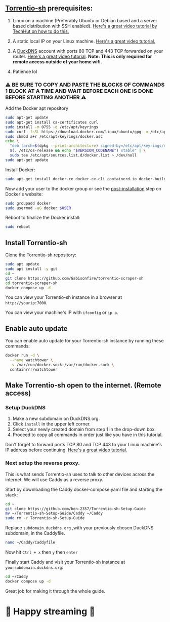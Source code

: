 ## [Torrentio-sh](https://github.com/Gabisonfire/torrentio-scraper-sh) prerequisites:

 1. Linux on a machine (Preferably Ubuntu or Debian based and a server based distribution with SSH enabled). [Here's a great video tutorial by TechHut on how to do this.](https://www.youtube.com/watch?v=K2m52F0S2w8) 
 
 2. A static local IP on your Linux machine. [Here's a great video tutorial.](https://www.youtube.com/watch?v=fayx4jWqyWk)
 
 3. A [DuckDNS](https://www.duckdns.org/) account with ports 80 TCP and 443 TCP forwarded on your router. [Here's a great video tutorial](https://www.youtube.com/watch?v=B9jH8QPsVOw). ****Note: This is only required for remote access outside of your home wifi.****
 
 4. Patience lol

### ⚠️ BE SURE TO COPY AND PASTE THE BLOCKS OF COMMANDS 1 BLOCK AT A TIME AND WAIT BEFORE EACH ONE IS DONE BEFORE STARTING ANOTHER ⚠️

Add the Docker apt repository

```bash
sudo apt-get update
sudo apt-get install ca-certificates curl
sudo install -m 0755 -d /etc/apt/keyrings
sudo curl -fsSL https://download.docker.com/linux/ubuntu/gpg -o /etc/apt/keyrings/docker.asc
sudo chmod a+r /etc/apt/keyrings/docker.asc
echo \
  "deb [arch=$(dpkg --print-architecture) signed-by=/etc/apt/keyrings/docker.asc] https://download.docker.com/linux/ubuntu \
  $(. /etc/os-release && echo "$VERSION_CODENAME") stable" | \
  sudo tee /etc/apt/sources.list.d/docker.list > /dev/null
sudo apt-get update
```
Install Docker:
```bash
sudo apt-get install docker-ce docker-ce-cli containerd.io docker-buildx-plugin docker-compose-plugin docker-compose
```
Now add your user to the docker group or see the [post-installation](https://docs.docker.com/engine/install/linux-postinstall/) step on Docker's website:
```bash
sudo groupadd docker
sudo usermod -aG docker $USER
```
Reboot to finalize the Docker install:
```bash
sudo reboot
```

## Install Torrentio-sh

Clone the Torrentio-sh repository:
```bash
sudo apt update
sudo apt install -y git
cd ~
git clone https://github.com/Gabisonfire/torrentio-scraper-sh
cd torrentio-scraper-sh
docker compose up -d
```
You can view your Torrentio-sh instance in a browser at  `http://yourip:7000`.

You can view your machine's IP with `ifconfig`  or `ip a`.

## Enable auto update

You can enable auto update for your Torrentio-sh instance by running these commands:

```bash
docker run -d \
  --name watchtower \
  -v /var/run/docker.sock:/var/run/docker.sock \
  containrrr/watchtower
```

## Make Torrentio-sh open to the internet. (Remote access)

### Setup DuckDNS

 1. Make a new subdomain on DuckDNS.org.
 2. Click `install` in the upper left corner.
 3. Select your newly created domain from step 1 in the drop-down box.
 4. Proceed to copy all commands in order just like you have in this tutorial.

Don't forget to forward ports TCP 80 and TCP 443 to your Linux machine's IP address before continuing. [Here's a great video tutorial.](https://www.youtube.com/watch?v=B9jH8QPsVOw)

### Next setup the reverse proxy. 
This is what sends Torrentio-sh uses to talk to other devices across the internet. We will use Caddy as a reverse proxy.

Start by downloading the Caddy docker-compose.yaml file and starting the stack:
```bash
cd ~
git clone https://github.com/ben-2357/Torrentio-sh-Setup-Guide
mv ~/Torrentio-sh-Setup-Guide/Caddy ~/Caddy
sudo rm -r Torrentio-sh-Setup-Guide
```
Replace `subdomain.duckdns.org` ,with your previously chosen DuckDNS subdomain, in the Caddyfile.
```bash
nano ~/Caddy/Caddyfile
```
Now hit `Ctrl + x` then `y` then `enter`

Finally start Caddy and visit your Torrentio-sh instance at `yoursubdomain.duckdns.org`:
```bash
cd ~/Caddy
docker compose up -d
```

 Great job for making it through the whole guide.  
# 🎉 Happy streaming 🎉
